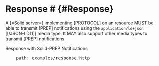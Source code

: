 # Response # {#Response}

A [=Solid server=] implementing [PROTOCOL] on an resource MUST be able to transmit [PREP] notifications using the `application/ld+json` [[!JSON-LD11]] media type. It MAY also support other media types to transmit [PREP] notifications.

<div class="example">
  <span class="marker">Response with Solid-PREP Notifications</span>
  <pre class="include-code">
    path: examples/response.http
  </pre>
</div>
